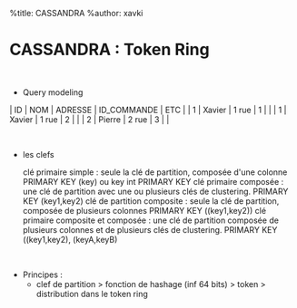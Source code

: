 %title: CASSANDRA
%author: xavki


# CASSANDRA : Token Ring


<br>


* Query modeling

|		ID	| 	NOM			|		ADRESSE		|		ID_COMMANDE		|		ETC		|
|		1		|		Xavier	|		1 rue			|				1					|					|
|		1		|		Xavier	|		1 rue			|				2					|					|
|		2		|		Pierre	|		2 rue			|				3					|					|


<br>


* les clefs

    clé primaire simple : seule la clé de partition, composée d'une colonne
      PRIMARY KEY (key) ou  key int PRIMARY KEY
    clé primaire composée : une clé de partition avec une ou plusieurs clés de clustering.
      PRIMARY KEY (key1,key2)
    clé de partition composite : seule la clé de partition, composée de plusieurs colonnes
      PRIMARY KEY ((key1,key2))
    clé primaire composite et composée : une clé de partition composée de plusieurs colonnes et de plusieurs clés de clustering.
       PRIMARY KEY ((key1,key2), (keyA,keyB)

<br>


* Principes :
	* clef de partition > fonction de hashage (inf 64 bits) > token > distribution dans le token ring
